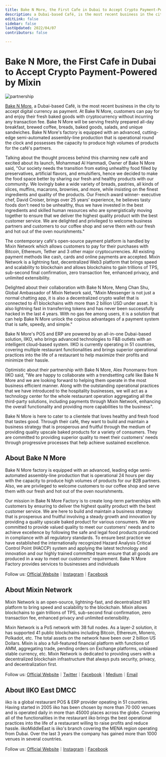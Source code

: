 ```yaml
---
title: Bake N More, the First Cafe in Dubai to Accept Crypto Payment-Powered by Mixin
description: a Dubai-based Café, is the most recent business in the city to accept digital currency as payment. The contemporary café's open-source payment platform is handled by Mixin Network which allows customers to pay for their purchases with Bitcoin, Ethereum, Tether and 3 other major cryptocurrencies.
editLink: false
sidebar: false
lastUpdated: 2022/04/07
contributors: false

---
```


# Bake N More, the First Cafe in Dubai to Accept Crypto Payment-Powered by Mixin

![partnership](./partnership.png)

[Bake N More](https://www.instagram.com/bakenmore.ae/"bakenmore"), a Dubai-based Café, is the most recent business in the city to accept digital currency as payment. At Bake N More, customers can pay for and enjoy their fresh baked goods with cryptocurrency without incurring any transaction fee. Bake N More will be serving freshly prepared all-day breakfast, brewed coffee, breads, baked goods, salads, and unique sandwiches. Bake N More's factory is equipped with an advanced, cutting-edge semi-automated assembly-line production that is operational round the clock and possesses the capacity to produce high volumes of products for the café's partners.

Talking about the thought process behind this charming new café and excited about its launch, Mohammad Al Hammadi, Owner of Bake N More said, "Our society needs the transition from eating unhealthy food filled by preservatives, artificial flavors, and emulsifiers, hence we decided to make the food space better by sharing our fresh and healthy products with our community. We lovingly bake a wide variety of breads, pastries, all kinds of slices, muffins, macarons, brownies, and more, while insisting on the finest ingredients and quality of the products. Our French award winner- executive chef, David Croiser, brings over 25 years' experience, he believes tasty foods don't need to be unhealthy, thus we have invested in the best ingredients and skilled human resources who are synergistically moving together to ensure that we deliver the highest quality product with the best customer service. We are delighted and privileged to welcome business partners and customers to our coffee shop and serve them with our fresh and hot out of the oven nourishments."

The contemporary café's open-source payment platform is handled by Mixin Network which allows customers to pay for their purchases with Bitcoin, Ethereum, Tether and 3 other major cryptocurrencies. All existing payment methods like cash, cards and online payments are accepted. Mixin Network is a lightning fast, decentralized Web3 platform that brings speed and scalability to blockchain and allows blockchains to gain trillions of TPS, sub-second final confirmation, zero transaction fee, enhanced privacy, and unlimited extensibility.

Delighted about their collaboration with Bake N More, Meng Chan Shu, Global Ambassador of Mixin Network said, "Mixin Messenger is not just a normal chatting app, it is also a decentralized crypto wallet that is connected to 41 blockchains with more than 2 billion USD under asset. It is also lightning fast in transferring tokens and has never been successfully hacked in the last 4 years. With no gas fee among users, it is a solution that can help Bake N More unlock the copious advantages of a payment system that is safe, speedy, and simple."

Bake N More's POS and ERP are powered by an all-in-one Dubai-based solution, IIKO, who brings advanced technologies to F&B outlets with an intelligent cloud-based system. IIKO is currently operating in 51 countries, covering multiple restaurant functionalities and brings superior operational practices into the life of a restaurant to help maximize their profits and minimize their hassle.

Optimistic about their partnership with Bake N More, Alex Ponomarev from IIKO said, "We are happy to collaborate with a trendsetting café like Bake N More and we are looking forward to helping them operate in the most business efficient manner. Along with the outstanding operational practices that we have introduced to the hospitality businesses, we will act as a technology center for the whole restaurant operation aggregating all the third-party solutions, including payments through Mixin Network, enhancing the overall functionality and providing more capabilities to the business".

Bake N More is here to cater to a clientele that loves healthy and fresh food that tastes good. Through their café, they want to build and maintain a business strategy that is prosperous and fruitful through the medium of providing quality upscale baked products for a variety of consumers. They are committed to providing superior quality to meet their customers' needs through progressive processes that help achieve sustained excellence.

## About Bake N More

Bake N More factory is equipped with an advanced, leading edge semi-automated assembly-line production that is operational 24 hours per day with the capacity to produce high volumes of products for our B2B partners. Also, we are privileged to welcome customers to our coffee shop and serve them with our fresh and hot out of the oven nourishments.

Our mission in Bake N More Factory is to create long-term partnerships with customers by ensuring to deliver the highest quality product with the best customer service. We are here to build and maintain a business strategy that is prosperous and fruitful involving a steady growth and innovation by providing a quality upscale baked product for various consumers. We are committed to provide valued quality to meet our customers' needs and to achieve excellence by following the safe and legal food products produced in compliance with all regulatory standards. To ensure best practice we have established the internationally recognized Hazard Analysis Critical Control Point (HACCP) system and applying the latest technology and innovation and our highly trained committed team ensure that all goods are produced in a way to meet our customers' requirement. Bake N More Factory provides services to businesses and individuals

Follow us: [Official Website](https://bakenmore.ae/)｜[Instagram](https://www.instagram.com/bakenmorecafe/?hl=en)｜[Facebook](https://www.facebook.com/bakenmoreAE)

## About Mixin Network

Mixin Network is an open-source, lightning-fast, and decentralized W3 platform to bring speed and scalability to the blockchain. Mixin allows blockchains to gain trillions of TPS, sub-second final confirmation, zero transaction fee, enhanced privacy and unlimited extensibility.

Mixin Network is a PoS network with 38 full nodes. As a layer-2 solution, it has supported 41 public blockchains including Bitcoin, Ethereum, Monero, Polkadot, etc. The total assets on the network have been over 2 billion US Dollars. Mixin is also a full-featured financial platform with functions of AMM, aggregating trade, pending orders on Exchange platforms, unbiased stable currency, etc. Mixin Network is dedicated to providing users with a decentralized blockchain infrastructure that always puts security, privacy, and decentralization first.

Follow us: [Official Website](https://mixin.one/)｜[Twitter](https://twitter.com/Mixin_Network/)｜[Facebook](https://www.facebook.com/MixinNetwork)｜[Medium](https://medium.com/mixinnetwork)｜[Email](contact@mixin.one)

## About IIKO East DMCC

iiko is a global restaurant POS & ERP provider opeating in 51 countries. Having started in 2005 iiko has been chosen by more than 70 000 venues and is operated daily in more than 45000 places across the globe. Covering all of the functionalities in the restaurant iiko brings the best operational practices into the life of a restaurant willing to raise profits and reduce hassle. iikoMiddleEast is iiko's branch covering the MENA region operating from Dubai. Over the last 3 years the company has gained more than 1000 venues in several countries.

Follow us: [Official Website](https://iiko.ae/)｜[Instagram](https://www.instagram.com/iikomiddleeast/)｜[Facebook](https://www.facebook.com/iikomiddleeast/)



